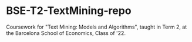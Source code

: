# BSE-T2-TextMining-repo
Coursework for "Text Mining: Models and Algorithms", taught in Term 2, at the Barcelona School of Economics, Class of '22.
